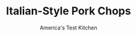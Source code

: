 ---
layout: ../../layouts/MarkdownPostLayout.astro
title: Italian-Style Pork Chops
author: America's Test Kitchen
pubDate: 2023-03-15
description: "Pork chops don’t have to be a boring weeknight last resort."
image_url: https://res.cloudinary.com/hksqkdlah/image/upload/ar_1:1,c_fill,dpr_2.0,f_auto,fl_lossy.progressive.strip_profile,g_faces:auto,q_auto:low,w_344/9007_sfs-italian-style-pork-chops-014-cco
tags: ["Main Courses","Pork","Weeknight"]
calories: 2659
protein: 45
carbohydrates: 23
fats: 
fiber: 1
ingredients: ["2 cups, panko","1/4 cup, pine nuts, toasted (see note)","5 tablespoons, mayonnaise","2 , garlic cloves, minced","1/2 teaspoon, dried oregano","2 tablespoons, black olive tapenade","1/2 teaspoon, salt","1/2 teaspoon, pepper","4 , bone-in rib or center-cut pork chops, about 1 inch thick","1 tablespoon, vegetable oil"]
serves: 4
time: "30 minutes"
instructions: ["Adjust oven rack to upper-middle position, place rimmed baking sheet on rack, and heat oven to 475 degrees. Pulse panko, pine nuts, 1 tablespoon mayonnaise, garlic, and oregano in food processor until coarsely ground; transfer to shallow dish. Whisk remaining mayonnaise, tapenade, salt, and pepper in second shallow dish.","Pat chops dry with paper towels. One at a time, coat chops with mayonnaise-tapenade mixture and dredge in crumb mixture, pressing to adhere. Remove hot baking sheet from oven and brush with oil. Transfer chops to preheated baking sheet and bake until brown and meat registers 145 degrees, 12 to 15 minutes, flipping halfway through cooking. Serve."]
nutrition: ["746 mg Potassium","467 mg Phosphorus","104 mg Calcium","2 mg Iron","72 mg Magnesium","606 mg Sodium","4 mg Zinc","42 g Fat","13 mg Niacin (B3)","15 g Monounsaturated","14 g Polyunsaturated","1 mg Thiamin (B1)","144 mg Cholesterol","8 g Saturated","1 g Fiber","3 µg Folate (food)","1 g Sugars","5 µg Vitamin K","142 g Water","23 g Carbs","3 µg Folate equivalent (total)","45 g Protein","1 mg Vitamin E","1 µg Vitamin B12","1 mg Vitamin B6","5 µg Vitamin A","664 kcal Energy","2659 calories"]
notes: "Toast the pine nuts in a dry skillet over medium heat, stirring frequently, until golden, about 5 minutes."
---